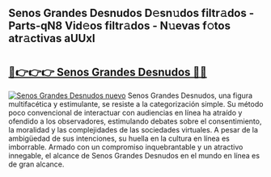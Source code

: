 ## Senos Grandes Desnudos D𝚎sn𝚞dos filtr𝚊dos - Parts-qN8 Vid𝚎os filtr𝚊dos - N𝚞evas f𝚘tos atr𝚊ctivas aUUxl

# <h2><a href="http://mb0r09.tromn.icu/?c=Senos+Grandes+Desnudos">🔗👉👉👉 Senos Grandes Desnudos 🔗🔗</a></h2>

[![Senos Grandes Desnudos nuevo](https://i.imgur.com/pEAQMta.gif)](http://mb0r09.tromn.icu/?c=Senos+Grandes+Desnudos)
Senos Grandes Desnudos, una figura multifacética y estimulante, se resiste a la categorización simple. Su método poco convencional de interactuar con audiencias en línea ha atraído y ofendido a los observadores, estimulando debates sobre el consentimiento, la moralidad y las complejidades de las sociedades virtuales. A pesar de la ambigüedad de sus intenciones, su huella en la cultura en línea es imborrable. Armado con un compromiso inquebrantable y un atractivo innegable, el alcance de Senos Grandes Desnudos en el mundo en línea es de gran alcance.
